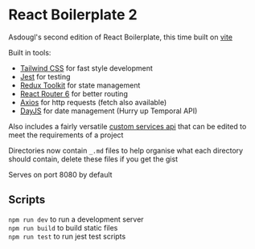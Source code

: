 # React Boilerplate 2

Asdougl's second edition of React Boilerplate, this time built on [vite](https://vitejs.dev/)

Built in tools:

- [Tailwind CSS](https://tailwindcss.com) for fast style development
- [Jest](https://jestjs.io) for testing
- [Redux Toolkit](https://redux-toolkit.js.org) for state management
- [React Router 6](https://reactrouter.com) for better routing
- [Axios](https://axios-http.com) for http requests (fetch also available)
- [DayJS](https://day.js.org) for date management (Hurry up Temporal API)

Also includes a fairly versatile [custom services api](src/services/api/about.md) that can be edited to meet the requirements of a project

Directories now contain `_.md` files to help organise what each directory should contain, delete these files if you get the gist

Serves on port 8080 by default

## Scripts

`npm run dev` to run a development server  
`npm run build` to build static files  
`npm run test` to run jest test scripts
